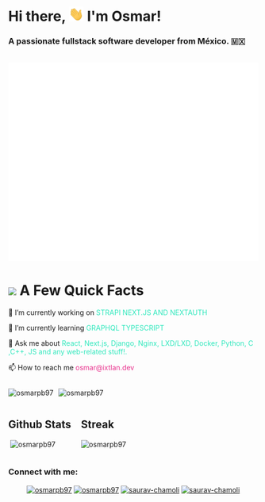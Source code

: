 <h1 align="left">Hi there, <img src="https://raw.githubusercontent.com/ABSphreak/ABSphreak/master/gifs/Hi.gif" width="30px" /> I'm Osmar!</h1>
<div>
<h3 align="left">A passionate  fullstack software developer from México. 🇲🇽</h3>
<div align="center">
	<br>
	<a href="https://raw.githubusercontent.com/sindresorhus/css-in-readme-like-wat/main/readme.md">
		<img src="header.svg" width="800" height="400" alt="Click to see the source">
	</a>
	<br>
</div>
<!-- <img src="https://user-images.githubusercontent.com/36203999/113812230-56c7e800-9733-11eb-80d8-371564b88f82.gif"/> -->
</div>
<h1><img style="height:24px" src="https://github.githubassets.com/images/icons/emoji/unicode/26a1.png"> A Few Quick Facts</h1>
<p> 🔭 I’m currently working on <span style="color:#30E8BD"> STRAPI NEXT.JS AND NEXTAUTH</span></p>
<p> 🌱 I’m currently learning <span style="color:#30E8BD"> GRAPHQL TYPESCRIPT</span></p>
<p> 💬 Ask me about  <span style="color:#30E8BD">React, Next.js, Django, Nginx, LXD/LXD, Docker, Python, C ,C++, JS and any web-related stuff!.</span></p>
<p> 📫 How to reach me <span style="color:#E8308C">osmar@ixtlan.dev</span></p>
<div style="display:flex">
<p align="left" style="margin-right:10px"> <img src="https://komarev.com/ghpvc/?username=osmarpb97&label=Profile%20views&color=0e75b6&style=flat" alt="osmarpb97" /> </p>
<p align="left" style="margin-right:10px"> <img 
    src="https://camo.githubusercontent.com/709f3cbabb06b8896edf6890835a638693bb9f70e6002a959e189190d55d6111/68747470733a2f2f6261646765732e66726170736f66742e636f6d2f6f732f76322f6f70656e2d736f757263652e7376673f763d313033" alt="osmarpb97" /> </p>
</div>
<div style="display:flex">
    <div style="margin-right:10px">
        <h2 align="left">Github Stats </h2>
        <p>&nbsp;<img align="center" src="https://github-readme-stats.vercel.app/api?username=osmarpb97&show_icons=true&locale=en&theme=buefy" alt="osmarpb97" /></p>
    </div>
    <div style="margin-left:10px">
        <h2 align="left">Streak</h2>
        <p><img align="center" src="https://github-readme-streak-stats.herokuapp.com/?user=osmarpb97&show_icons=true&theme=buefy" alt="osmarpb97" /></p>
    </div>
</div>

<h3 align="left">Connect with me:</h3>
<p align="center">
<a href="https://codepen.io/osmarpb97" target="blank"><img align="center" src="https://cdn.jsdelivr.net/npm/simple-icons@3.0.1/icons/codepen.svg" alt="osmarpb97" height="30" width="40" /></a>
<a href="https://dev.to/osmarpb97" target="blank"><img align="center" src="https://cdn.jsdelivr.net/npm/simple-icons@3.0.1/icons/dev-dot-to.svg" alt="osmarpb97" height="30" width="40" /></a>
<a href="https://linkedin.com/in/saurav-chamoli" target="blank"><img align="center" src="https://cdn.jsdelivr.net/npm/simple-icons@3.0.1/icons/linkedin.svg" alt="saurav-chamoli" height="30" width="40" /></a>
<a href="https://exercism.io/profiles/osmarpb97" target="blank"><img align="center" src="https://cdn.jsdelivr.net/npm/simple-icons@3.0.1/icons/exercism.svg" alt="saurav-chamoli" height="30" width="30" /></a>
</p>
